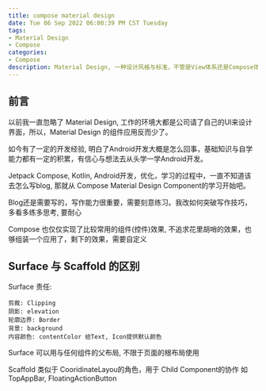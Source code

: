 ```yaml
---
title: compose material design
date: Tue 06 Sep 2022 06:00:39 PM CST Tuesday
tags:
- Material Design
- Compose
categories:
- Compose
description: Material Design, 一种设计风格与标准，不管是View体系还是Compose体系，官方SDK都提供了这套标准下的组件，便于UI的开发
---
```


## 前言

以前我一直忽略了 Material Design, 工作的环境大都是公司请了自己的UI来设计界面，所以，Material Design 的组件应用反而少了。

如今有了一定的开发经验, 明白了Android开发大概是怎么回事，基础知识与自学能力都有一定的积累，有信心与想法去从头学一学Android开发。

Jetpack Compose, Kotlin, Android开发，优化，学习的过程中，一直不知道该去怎么写blog, 那就从 Compose Material Design Component的学习开始吧。

Blog还是需要写的，写作能力很重要，需要刻意练习。我改如何突破写作技巧，多看多练多思考, 要耐心

Compose 也仅仅实现了比较常用的组件(控件)效果, 不追求花里胡哨的效果，也够组装一个应用了，剩下的效果，需要自定义

## Surface 与 Scaffold 的区别

Surface 责任:

	剪裁: Clipping
	阴影: elevation
	轮廓边界: Border
	背景: background
	内容颜色: contentColor 给Text, Icon提供默认颜色

Surface 可以用与任何组件的父布局, 不限于页面的根布局使用

Scaffold
	类似于 CooridinateLayou的角色，用于 Child Component的协作
	如 TopAppBar, FloatingActionButton
	


